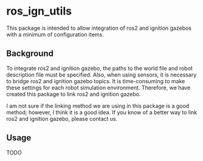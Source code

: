 # ros_ign_utils

This package is intended to allow integration of ros2 and ignition gazebos with a minimum of configuration items.

## Background
To integrate ros2 and ignition gazebo, the paths to the world file and robot description file must be specified.
Also, when using sensors, it is necessary to bridge ros2 and ignition gazebo topics.
It is time-consuming to make these settings for each robot simulation environment.
Therefore, we have created this package to link ros2 and ignition gazebo.

I am not sure if the linking method we are using in this package is a good method; however, I think it is a good idea.
If you know of a better way to link ros2 and ignition gazebo, please contact us.

## Usage

TODO
